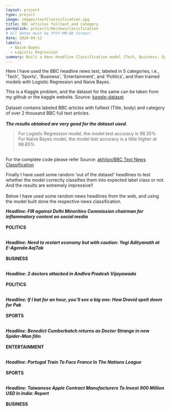 ```yaml
---
layout: project
type: project
image: images/textClasssification.jpg
title: BBC articles fulltext and category
permalink: projects/bbcnewsclassification
# All dates must be YYYY-MM-DD format!
date: 2020-04-12
labels:
  - Naive Bayes
  - Logistic Regression
summary: Built a News Headline Classification model (Tech, Business, Sports, Entertainment, Politics) using Naive Bayes and Logistic Regression modeling performing well on the performance metrics.
---
```


Here I have used the BBC headline news text, labeled in 5 categories, i.e., 'Tech', 'Sports', 'Business', 'Entertainment', and 'Politics', and then trained models with Logistic Regression and Naive Bayes.

This is a Kaggle problem, and the dataset for the same can be taken from my github or the kaggle website.
Source: <a href="https://www.kaggle.com/yufengdev/bbc-fulltext-and-category">kaggle-dataset</a>
<br><br>
Dataset contains labeled BBC articles with fulltext (Title, body) and category of over 2 thousand BBC full text articles.
<br><br>
***The results obtained are very good for the dataset used.***<br>
> For Logistic Regression model, the model test accuracy is 98.35%<br>
> For Naive Bayes model, the model test accuracy is a little higher at 98.65%<br><br>

For the complete code please refer
Source: <a href="https://github.com/akhilsn/Kaggle-Projects/tree/master/BBC%20Text%20News%20Classification"><i class="large github icon "></i>akhilsn/BBC Text News Classification</a>

Finally I have used some random 'out of the dataset' headlines to test whether the model correctly classifies them into expected label class or not. And the results are extremely impressive!!
<br><br>Below I have used some random news headlines from the web, and using the model built done the respective news classification.<br>

***Headline: FIR against Delhi Minorities Commission chairman for inflammatory content on social media***<br><br>
**POLITICS**
<br><br>

***Headline: Need to restart economy but with caution: Yogi Adityanath at E-Agenda AajTak***<br><br>
**BUSINESS**
<br><br>

***Headline: 2 doctors attacked in Andhra Pradesh Vijayawada***<br><br>
**POLITICS**
<br><br>

***Headline: If I bat for an hour, you’ll see a big one: How Dravid spelt doom for Pak***<br><br>
**SPORTS**
<br><br>

***Headline: Benedict Cumberbatch returns as Doctor Strange in new Spider-Man film***<br><br>
**ENTERTAINMENT**
<br><br>

***Headline: Portugal Train To Face France In The Nations League***<br><br>
**SPORTS**
<br><br>

***Headline: Taiwanese Apple Contract Manufacturers To Invest 900 Million USD In India: Report***<br><br>
**BUSINESS**
